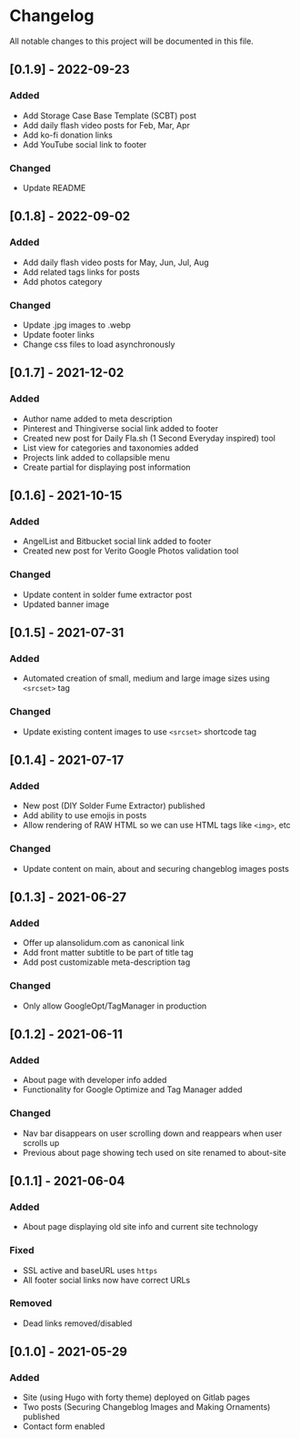 # Changelog
All notable changes to this project will be documented in this file.

## [0.1.9] - 2022-09-23
### Added
- Add Storage Case Base Template (SCBT) post
- Add daily flash video posts for Feb, Mar, Apr
- Add ko-fi donation links
- Add YouTube social link to footer

### Changed
- Update README

## [0.1.8] - 2022-09-02
### Added
- Add daily flash video posts for May, Jun, Jul, Aug
- Add related tags links for posts
- Add photos category

### Changed
- Update .jpg images to .webp
- Update footer links
- Change css files to load asynchronously

## [0.1.7] - 2021-12-02
### Added
- Author name added to meta description
- Pinterest and Thingiverse  social link added to footer
- Created new post for Daily Fla.sh (1 Second Everyday inspired) tool
- List view for categories and taxonomies added 
- Projects link added to collapsible menu
- Create partial for displaying post information

## [0.1.6] - 2021-10-15
### Added
- AngelList and Bitbucket social link added to footer
- Created new post for Verito Google Photos validation tool

### Changed
- Update content in solder fume extractor post
- Updated banner image

## [0.1.5] - 2021-07-31
### Added
- Automated creation of small, medium and large image sizes using `<srcset>` tag

### Changed
- Update existing content images to use `<srcset>` shortcode tag

## [0.1.4] - 2021-07-17
### Added
- New post (DIY Solder Fume Extractor) published
- Add ability to use emojis in posts
- Allow rendering of RAW HTML so we can use HTML tags like `<img>`, etc

### Changed
- Update content on main, about and securing changeblog images posts 

## [0.1.3] - 2021-06-27
### Added
- Offer up alansolidum.com as canonical link
- Add front matter subtitle to be part of title tag
- Add post customizable meta-description tag

### Changed
- Only allow GoogleOpt/TagManager in production 

## [0.1.2] - 2021-06-11
### Added
- About page with developer info added
- Functionality for Google Optimize and Tag Manager added

### Changed
- Nav bar disappears on user scrolling down and reappears when user scrolls up
- Previous about page showing tech used on site renamed to about-site

## [0.1.1] - 2021-06-04
### Added
- About page displaying old site info and current site technology

### Fixed
- SSL active and baseURL uses `https`
- All footer social links now have correct URLs

### Removed
- Dead links removed/disabled

## [0.1.0] - 2021-05-29
### Added
- Site (using Hugo with forty theme) deployed on Gitlab pages
- Two posts (Securing Changeblog Images and Making Ornaments) published
- Contact form enabled
